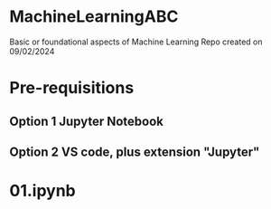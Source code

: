 # MachineLearningABC
Basic or foundational aspects of Machine Learning
Repo created on 09/02/2024

# Pre-requisitions
## Option 1 Jupyter Notebook
## Option 2 VS code, plus extension "Jupyter"

# 01.ipynb
